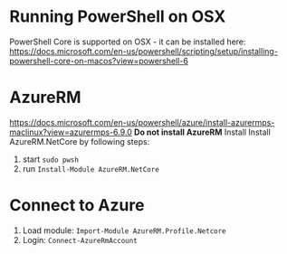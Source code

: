 # Running PowerShell on OSX
PowerShell Core is supported on OSX - it can be installed here: https://docs.microsoft.com/en-us/powershell/scripting/setup/installing-powershell-core-on-macos?view=powershell-6

# AzureRM
https://docs.microsoft.com/en-us/powershell/azure/install-azurermps-maclinux?view=azurermps-6.9.0
**Do not install AzureRM**
Install Install AzureRM.NetCore by following steps:
1. start `sudo pwsh`
2. run `Install-Module AzureRM.NetCore`

# Connect to Azure
1. Load module: `Import-Module AzureRM.Profile.Netcore`
2. Login: `Connect-AzureRmAccount`
